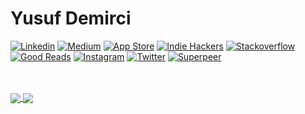 # Yusuf Demirci

[![Linkedin](https://img.shields.io/badge/-Linkedin-blue?style=flat-square0&logo=Linkedin&link=https://www.linkedin.com/in/yusufdemirci)](https://www.linkedin.com/in/yusufdemirci)
[![Medium](https://img.shields.io/badge/-Medium-black?style=flat-square0&logo=Medium&link=https://medium.com/@demirciy)](https://medium.com/@demirciy)
[![App Store](https://img.shields.io/badge/-AppStore-white?style=flat-square0&logo=Apple&link=https://apps.apple.com/us/developer/yusuf-demirci/id1244529731)](https://apps.apple.com/us/developer/yusuf-demirci/id1244529731)
[![Indie Hackers](https://img.shields.io/badge/-IndieHackers-0e2439?style=flat-square0&logo=IndieHackers&link=https://www.indiehackers.com/demirciy)](https://www.indiehackers.com/demirciy)
[![Stackoverflow](https://img.shields.io/badge/-Stackoverflow-white?style=flat-square0&logo=stackoverflow&link=https://stackoverflow.com/users/7800978/yusuf-demirci)](https://stackoverflow.com/users/7800978/yusuf-demirci)
[![Good Reads](https://img.shields.io/badge/-GoodReads-yellow?style=flat-square0&logo=goodreads&link=https://stackoverflow.com/users/7800978/yusuf-demirci)](https://www.goodreads.com/user/show/109389757-yusuf-demirci)
[![Instagram](https://img.shields.io/badge/-Instagram-white?style=flat-square0&logo=instagram&link=https://www.instagram.com/demirciy94)](https://www.instagram.com/demirciy7)
[![Twitter](https://img.shields.io/badge/-Twitter-white?style=flat-square0&logo=twitter&link=https://twitter.com/demirciy7)](https://twitter.com/demirciy7)
[![Superpeer](https://img.shields.io/badge/-Superpeer-white?style=flat-square0&link=https://superpeer.com/demirciy)](https://superpeer.com/demirciy)

<br></br>
<a href="https://github.com/demirciy/github-readme-stats">
  <img align="center" src="https://github-readme-stats.vercel.app/api?username=demirciy&show_icons=true&include_all_commits=true&count_private=true" />
</a>
<a href="https://github.com/demirciy/github-readme-stats">
  <img align="center" src="https://github-readme-stats.vercel.app/api/top-langs/?username=demirciy&layout=compact" />
</a>
